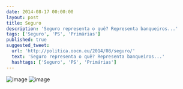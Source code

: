 ```yaml
---
date: 2014-08-17 00:00:00
layout: post
title: Seguro
description: 'Seguro representa o quê? Representa banqueiros...'
tags: ['Seguro', 'PS', 'Primárias']
published: true
suggested_tweet:
  url: 'http://politica.oocn.eu/2014/08/seguro/'
  text: 'Seguro representa o quê? Representa banqueiros...'
  hashtags: ['Seguro', 'PS', 'Primárias']
---
```


![image](https://cloud.githubusercontent.com/assets/8419520/3942817/d6de97bc-2577-11e4-9fd5-5592d2b2f0f4.png)
![image](https://cloud.githubusercontent.com/assets/8419520/3942824/7e1842f8-2578-11e4-83dc-3f046b79304b.png)
